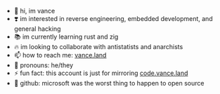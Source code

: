 - 👋 hi, im vance
- ❣️ im interested in reverse engineering, embedded development, and general hacking
- 📚 im currently learning rust and zig
- 🔥 im looking to collaborate with antistatists and anarchists
- 📫 how to reach me: [vance.land](https://vance.land)
- 🤖 pronouns: he/they
- ⚡ fun fact: this account is just for mirroring [code.vance.land](https://code.vance.land)
- 🖕 github: microsoft was the worst thing to happen to open source
